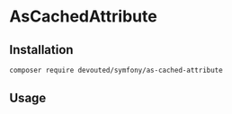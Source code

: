 # AsCachedAttribute

## Installation

```sh
composer require devouted/symfony/as-cached-attribute
```

## Usage

